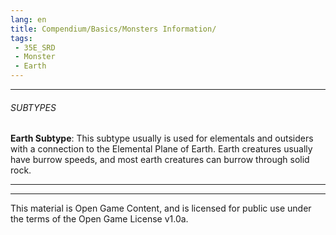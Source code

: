 ```yaml
---
lang: en
title: Compendium/Basics/Monsters Information/
tags: 
 - 35E_SRD
 - Monster
 - Earth
---
```






---



###### SUBTYPES





**Earth Subtype**: This subtype usually is used for elementals and outsiders with a connection to the Elemental Plane of Earth. Earth creatures usually have burrow speeds, and most earth creatures can burrow through solid rock.







---



---



This material is Open Game Content, and is licensed for public use under the terms of the Open Game License v1.0a.

